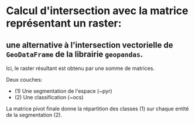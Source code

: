 # Calcul d'intersection avec la matrice représentant un raster: 
## une alternative à l'intersection vectorielle de `GeoDataFrame` de la librairie `geopandas`.

Ici, le raster résultant est obtenu par une somme de matrices.

Deux couches:
- (1) Une segmentation de l'espace (~pyr)
- (2) Une classification (~ocs)

La matrice pivot finale donne la répartition des classes (1) sur chaque entité de la segmentation (2).
